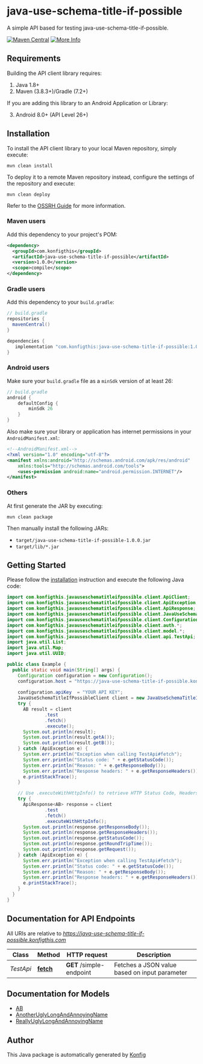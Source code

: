 # java-use-schema-title-if-possible

A simple API based for testing java-use-schema-title-if-possible.

[![Maven Central](https://img.shields.io/badge/Maven%20Central-v1.0.0-blue)](https://central.sonatype.com/artifact/com.konfigthis/java-use-schema-title-if-possible/1.0.0)
[![More Info](https://img.shields.io/badge/More%20Info-Click%20Here-orange)](http://example.com/support)

## Requirements

Building the API client library requires:

1. Java 1.8+
2. Maven (3.8.3+)/Gradle (7.2+)

If you are adding this library to an Android Application or Library:

3. Android 8.0+ (API Level 26+)

## Installation

To install the API client library to your local Maven repository, simply execute:

```shell
mvn clean install
```

To deploy it to a remote Maven repository instead, configure the settings of the repository and execute:

```shell
mvn clean deploy
```

Refer to the [OSSRH Guide](http://central.sonatype.org/pages/ossrh-guide.html) for more information.

### Maven users

Add this dependency to your project's POM:

```xml
<dependency>
  <groupId>com.konfigthis</groupId>
  <artifactId>java-use-schema-title-if-possible</artifactId>
  <version>1.0.0</version>
  <scope>compile</scope>
</dependency>
```

### Gradle users

Add this dependency to your `build.gradle`:

```groovy
// build.gradle
repositories {
  mavenCentral()
}

dependencies {
   implementation "com.konfigthis:java-use-schema-title-if-possible:1.0.0"
}
```

### Android users

Make sure your `build.gradle` file as a `minSdk` version of at least 26:
```groovy
// build.gradle
android {
    defaultConfig {
        minSdk 26
    }
}
```

Also make sure your library or application has internet permissions in your `AndroidManifest.xml`:

```xml
<!--AndroidManifest.xml-->
<?xml version="1.0" encoding="utf-8"?>
<manifest xmlns:android="http://schemas.android.com/apk/res/android"
    xmlns:tools="http://schemas.android.com/tools">
    <uses-permission android:name="android.permission.INTERNET"/>
</manifest>
```

### Others

At first generate the JAR by executing:

```shell
mvn clean package
```

Then manually install the following JARs:

* `target/java-use-schema-title-if-possible-1.0.0.jar`
* `target/lib/*.jar`

## Getting Started

Please follow the [installation](#installation) instruction and execute the following Java code:

```java
import com.konfigthis.javauseschematitleifpossible.client.ApiClient;
import com.konfigthis.javauseschematitleifpossible.client.ApiException;
import com.konfigthis.javauseschematitleifpossible.client.ApiResponse;
import com.konfigthis.javauseschematitleifpossible.client.JavaUseSchemaTitleIfPossibleClient;
import com.konfigthis.javauseschematitleifpossible.client.Configuration;
import com.konfigthis.javauseschematitleifpossible.client.auth.*;
import com.konfigthis.javauseschematitleifpossible.client.model.*;
import com.konfigthis.javauseschematitleifpossible.client.api.TestApi;
import java.util.List;
import java.util.Map;
import java.util.UUID;

public class Example {
  public static void main(String[] args) {
    Configuration configuration = new Configuration();
    configuration.host = "https://java-use-schema-title-if-possible.konfigthis.com";
    
    configuration.apiKey  = "YOUR API KEY";
    JavaUseSchemaTitleIfPossibleClient client = new JavaUseSchemaTitleIfPossibleClient(configuration);
    try {
      AB result = client
              .test
              .fetch()
              .execute();
      System.out.println(result);
      System.out.println(result.getA());
      System.out.println(result.getB());
    } catch (ApiException e) {
      System.err.println("Exception when calling TestApi#fetch");
      System.err.println("Status code: " + e.getStatusCode());
      System.err.println("Reason: " + e.getResponseBody());
      System.err.println("Response headers: " + e.getResponseHeaders());
      e.printStackTrace();
    }

    // Use .executeWithHttpInfo() to retrieve HTTP Status Code, Headers and Request
    try {
      ApiResponse<AB> response = client
              .test
              .fetch()
              .executeWithHttpInfo();
      System.out.println(response.getResponseBody());
      System.out.println(response.getResponseHeaders());
      System.out.println(response.getStatusCode());
      System.out.println(response.getRoundTripTime());
      System.out.println(response.getRequest());
    } catch (ApiException e) {
      System.err.println("Exception when calling TestApi#fetch");
      System.err.println("Status code: " + e.getStatusCode());
      System.err.println("Reason: " + e.getResponseBody());
      System.err.println("Response headers: " + e.getResponseHeaders());
      e.printStackTrace();
    }
  }
}

```

## Documentation for API Endpoints

All URIs are relative to *https://java-use-schema-title-if-possible.konfigthis.com*

Class | Method | HTTP request | Description
------------ | ------------- | ------------- | -------------
*TestApi* | [**fetch**](docs/TestApi.md#fetch) | **GET** /simple-endpoint | Fetches a JSON value based on input parameter


## Documentation for Models

 - [AB](docs/AB.md)
 - [AnotherUglyLongAndAnnoyingName](docs/AnotherUglyLongAndAnnoyingName.md)
 - [ReallyUglyLongAndAnnoyingName](docs/ReallyUglyLongAndAnnoyingName.md)


## Author
This Java package is automatically generated by [Konfig](https://konfigthis.com)
